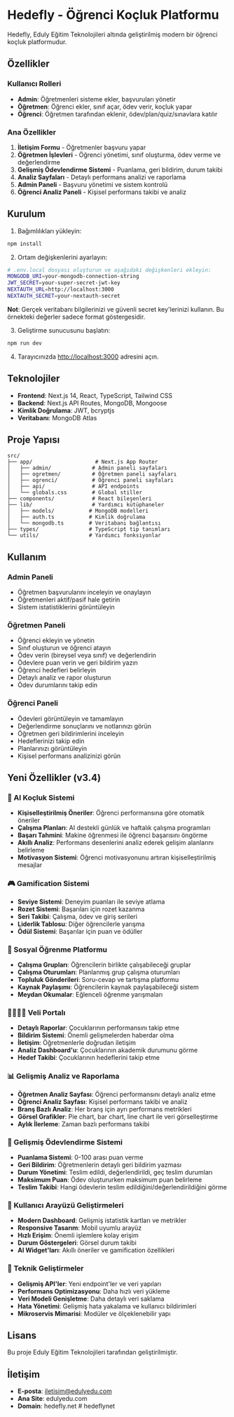 # Hedefly - Öğrenci Koçluk Platformu

Hedefly, Eduly Eğitim Teknolojileri altında geliştirilmiş modern bir öğrenci koçluk platformudur.

## Özellikler

### Kullanıcı Rolleri
- **Admin**: Öğretmenleri sisteme ekler, başvuruları yönetir
- **Öğretmen**: Öğrenci ekler, sınıf açar, ödev verir, koçluk yapar
- **Öğrenci**: Öğretmen tarafından eklenir, ödev/plan/quiz/sınavlara katılır

### Ana Özellikler
1. **İletişim Formu** - Öğretmenler başvuru yapar
2. **Öğretmen İşlevleri** - Öğrenci yönetimi, sınıf oluşturma, ödev verme ve değerlendirme
3. **Gelişmiş Ödevlendirme Sistemi** - Puanlama, geri bildirim, durum takibi
4. **Analiz Sayfaları** - Detaylı performans analizi ve raporlama
5. **Admin Paneli** - Başvuru yönetimi ve sistem kontrolü
6. **Öğrenci Analiz Paneli** - Kişisel performans takibi ve analiz

## Kurulum

1. Bağımlılıkları yükleyin:
```bash
npm install
```

2. Ortam değişkenlerini ayarlayın:
```bash
# .env.local dosyası oluşturun ve aşağıdaki değişkenleri ekleyin:
MONGODB_URI=your-mongodb-connection-string
JWT_SECRET=your-super-secret-jwt-key
NEXTAUTH_URL=http://localhost:3000
NEXTAUTH_SECRET=your-nextauth-secret
```

**Not**: Gerçek veritabanı bilgilerinizi ve güvenli secret key'lerinizi kullanın. Bu örnekteki değerler sadece format göstergesidir.

3. Geliştirme sunucusunu başlatın:
```bash
npm run dev
```

4. Tarayıcınızda [http://localhost:3000](http://localhost:3000) adresini açın.

## Teknolojiler

- **Frontend**: Next.js 14, React, TypeScript, Tailwind CSS
- **Backend**: Next.js API Routes, MongoDB, Mongoose
- **Kimlik Doğrulama**: JWT, bcryptjs
- **Veritabanı**: MongoDB Atlas

## Proje Yapısı

```
src/
├── app/                    # Next.js App Router
│   ├── admin/             # Admin paneli sayfaları
│   ├── ogretmen/          # Öğretmen paneli sayfaları
│   ├── ogrenci/           # Öğrenci paneli sayfaları
│   ├── api/               # API endpoints
│   └── globals.css        # Global stiller
├── components/            # React bileşenleri
├── lib/                   # Yardımcı kütüphaneler
│   ├── models/           # MongoDB modelleri
│   ├── auth.ts           # Kimlik doğrulama
│   └── mongodb.ts        # Veritabanı bağlantısı
├── types/                # TypeScript tip tanımları
└── utils/                # Yardımcı fonksiyonlar
```

## Kullanım

### Admin Paneli
- Öğretmen başvurularını inceleyin ve onaylayın
- Öğretmenleri aktif/pasif hale getirin
- Sistem istatistiklerini görüntüleyin

### Öğretmen Paneli
- Öğrenci ekleyin ve yönetin
- Sınıf oluşturun ve öğrenci atayın
- Ödev verin (bireysel veya sınıf) ve değerlendirin
- Ödevlere puan verin ve geri bildirim yazın
- Öğrenci hedefleri belirleyin
- Detaylı analiz ve rapor oluşturun
- Ödev durumlarını takip edin

### Öğrenci Paneli
- Ödevleri görüntüleyin ve tamamlayın
- Değerlendirme sonuçlarını ve notlarınızı görün
- Öğretmen geri bildirimlerini inceleyin
- Hedeflerinizi takip edin
- Planlarınızı görüntüleyin
- Kişisel performans analizinizi görün

## Yeni Özellikler (v3.4)

### 🤖 AI Koçluk Sistemi
- **Kişiselleştirilmiş Öneriler**: Öğrenci performansına göre otomatik öneriler
- **Çalışma Planları**: AI destekli günlük ve haftalık çalışma programları
- **Başarı Tahmini**: Makine öğrenmesi ile öğrenci başarısını öngörme
- **Akıllı Analiz**: Performans desenlerini analiz ederek gelişim alanlarını belirleme
- **Motivasyon Sistemi**: Öğrenci motivasyonunu artıran kişiselleştirilmiş mesajlar

### 🎮 Gamification Sistemi
- **Seviye Sistemi**: Deneyim puanları ile seviye atlama
- **Rozet Sistemi**: Başarıları için rozet kazanma
- **Seri Takibi**: Çalışma, ödev ve giriş serileri
- **Liderlik Tablosu**: Diğer öğrencilerle yarışma
- **Ödül Sistemi**: Başarılar için puan ve ödüller

### 👥 Sosyal Öğrenme Platformu
- **Çalışma Grupları**: Öğrencilerin birlikte çalışabileceği gruplar
- **Çalışma Oturumları**: Planlanmış grup çalışma oturumları
- **Topluluk Gönderileri**: Soru-cevap ve tartışma platformu
- **Kaynak Paylaşımı**: Öğrencilerin kaynak paylaşabileceği sistem
- **Meydan Okumalar**: Eğlenceli öğrenme yarışmaları

### 👨‍👩‍👧‍👦 Veli Portalı
- **Detaylı Raporlar**: Çocuklarının performansını takip etme
- **Bildirim Sistemi**: Önemli gelişmelerden haberdar olma
- **İletişim**: Öğretmenlerle doğrudan iletişim
- **Analiz Dashboard'u**: Çocuklarının akademik durumunu görme
- **Hedef Takibi**: Çocuklarının hedeflerini takip etme

### 📊 Gelişmiş Analiz ve Raporlama
- **Öğretmen Analiz Sayfası**: Öğrenci performansını detaylı analiz etme
- **Öğrenci Analiz Sayfası**: Kişisel performans takibi ve analiz
- **Branş Bazlı Analiz**: Her branş için ayrı performans metrikleri
- **Görsel Grafikler**: Pie chart, bar chart, line chart ile veri görselleştirme
- **Aylık İlerleme**: Zaman bazlı performans takibi

### 🎯 Gelişmiş Ödevlendirme Sistemi
- **Puanlama Sistemi**: 0-100 arası puan verme
- **Geri Bildirim**: Öğretmenlerin detaylı geri bildirim yazması
- **Durum Yönetimi**: Teslim edildi, değerlendirildi, geç teslim durumları
- **Maksimum Puan**: Ödev oluştururken maksimum puan belirleme
- **Teslim Takibi**: Hangi ödevlerin teslim edildiğini/değerlendirildiğini görme

### 🎨 Kullanıcı Arayüzü Geliştirmeleri
- **Modern Dashboard**: Gelişmiş istatistik kartları ve metrikler
- **Responsive Tasarım**: Mobil uyumlu arayüz
- **Hızlı Erişim**: Önemli işlemlere kolay erişim
- **Durum Göstergeleri**: Görsel durum takibi
- **AI Widget'ları**: Akıllı öneriler ve gamification özellikleri

### 🔧 Teknik Geliştirmeler
- **Gelişmiş API'ler**: Yeni endpoint'ler ve veri yapıları
- **Performans Optimizasyonu**: Daha hızlı veri yükleme
- **Veri Modeli Genişletme**: Daha detaylı veri saklama
- **Hata Yönetimi**: Gelişmiş hata yakalama ve kullanıcı bildirimleri
- **Mikroservis Mimarisi**: Modüler ve ölçeklenebilir yapı

## Lisans

Bu proje Eduly Eğitim Teknolojileri tarafından geliştirilmiştir.

## İletişim

- **E-posta**: iletisim@edulyedu.com
- **Ana Site**: edulyedu.com
- **Domain**: hedefly.net
#   h e d e f l y n e t 
 
 
